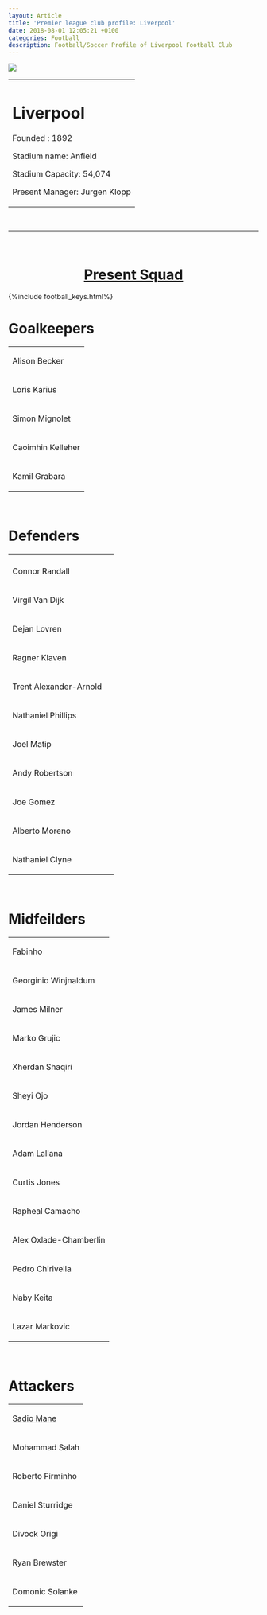 ```yaml
---
layout: Article  
title: 'Premier league club profile: Liverpool'
date: 2018-08-01 12:05:21 +0100
categories: Football
description: Football/Soccer Profile of Liverpool Football Club
---
```


<div class="circle-Image">
<img src="https://duckduckgo.com/i/c48416af.png">
</div>

<table>
<td>
<h1>Liverpool</h1>


<p>Founded : 1892</p>
<p>Stadium name: Anfield</p>
<p>Stadium Capacity: 54,074</p>
<p>Present Manager: Jurgen Klopp</p>
</td>
</table>

<br>

---

<br>
<h1 style="text-align: center;"><u>Present Squad</u></h1>

{%include football_keys.html%}
<br>

<h1>Goalkeepers</h1>

<table>
<tr><td>
<p>Alison Becker</p>
</td></tr>
<tr><td id="loaned-out">
<p>Loris Karius</p>
</td></tr>
<tr><td>
<p>Simon Mignolet</p>
</td></tr>
<tr><td>
<p>Caoimhin Kelleher</p>
</td></tr>
<tr><td>
<p>Kamil Grabara</p>
</td></tr>
</table>
<br>


<h1>Defenders</h1>

<table>
<tr><td></td></tr>
<tr><td>
<p>Connor Randall</p>
</td>
<td></td></tr>
<tr><td>
<p>Virgil Van Dijk</p>
</td></tr>
<tr><td>
<p>Dejan Lovren</p>
</td></tr>
<tr><td>
<p>Ragner Klaven</p>
</td></tr>
<tr><td>
<p>Trent Alexander-Arnold</p>
</td></tr>
<tr><td>
<p>Nathaniel Phillips</p>
</td></tr>
<tr><td>
<p>Joel Matip</p>
</td></tr>
<tr><td>
<p>Andy Robertson</p>
</td></tr>
<tr><td>
<p>Joe Gomez</p>
</td></tr>
<tr><td>
<p>Alberto Moreno</p>
</td></tr>
<tr><td>
<p>Nathaniel Clyne</p>
</td></tr>
</table>
<br>



<h1>Midfeilders</h1>

<table>
<tr><td>
<p>Fabinho</p>
</td></tr>
<tr><td>
<p>Georginio Winjnaldum</p>
</td></tr>
<tr><td>
<p>James Milner</p>
</td></tr>
<tr><td>
<p>Marko Grujic</p>
</td></tr>
<tr><td>
<p>Xherdan Shaqiri</p>
</td></tr>
<tr><td>
<p>Sheyi Ojo</p>
</td></tr>
<tr><td id="captain">
<p>Jordan Henderson</p>
</td></tr>
<tr><td>
<p>Adam Lallana</p>
</td></tr>
<tr><td>
<p>Curtis Jones</p>
</td></tr>
<tr><td>
<p>Rapheal Camacho</p>
</td></tr>
<tr><td>
<p>Alex Oxlade-Chamberlin</p>
</td></tr>
<tr><td>
<p>Pedro Chirivella</p>
</td></tr>
<tr><td>
<p>Naby Keita</p>
</td></tr>
<tr><td>
<p>Lazar Markovic</p>
</td></tr>
</table>
<br>





<h1>Attackers</h1>

<table>
<tr><td>
<a href="{{site.baseurl}}/pages/Sport_pages/Profiles/Players/Sadio_Mane_Profile.html"><p>Sadio Mane</p></a>
</td></tr>
<tr><td>
<p>Mohammad Salah</p>
</td></tr>
<tr><td>
<p>Roberto Firminho</p>
</td></tr>
<tr><td>
<p>Daniel Sturridge</p>
</td></tr>
<tr><td>
<p>Divock Origi</p>
</td></tr>
<tr><td>
<p>Ryan Brewster</p>
</td></tr>
<tr><td>
<p>Domonic Solanke</p>
</td></tr>
</table>
<br>

